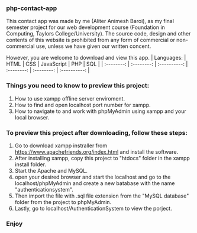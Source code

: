 ### php-contact-app
This contact app was made by me (Aliter Animesh Baroi), as my final semester project for our web development course (Foundation in Computing, Taylors College/University). The source code, design and other contents of this website is prohibited from any form of commercial or non-commercial use, unless we have given our written concent.

However, you are welcome to download and view this app. 
| Languages: |    HTML    |     CSS      | JavaScript |    PHP     |     SQL      | 
| :--------: | :--------: | :----------: | :--------: | :--------: | :----------: |

### Things you need to know to preview this project:

1. How to use xampp offline server enviroment.<br>  
1. How to find and open localhost port number for xampp.<br>
1. How to navigate to and work with phpMyAdmin using xampp and your local browser.<br>

### To preview this project after downloading, follow these steps: 

1. Go to download xampp instraller from https://www.apachefriends.org/index.html and install the software.<br>
1. After installing xampp, copy this project to "htdocs" folder in the xampp install folder.<br>
1. Start the Apache and MySQL.<br>
1. open your desired browser and start the localhost and go to the localhost/phpMyAdmin and create a new batabase with the name "authenticationsystem".<br>
1. Then import the file with .sql file extension from the "MySQL database" folder from the project to phpMyAdmin.<br>
1. Lastly, go to localhost/AuthenticationSystem to view the porject.<br>

### Enjoy
